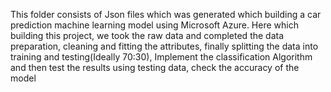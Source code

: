 This folder consists of Json files which was generated which building a car prediction machine learning model using Microsoft Azure.
Here which building this project, we took the raw data and completed the data preparation, cleaning and fitting the attributes, finally splitting the data into training and testing(Ideally 70:30),
Implement the classification Algorithm and then test the results using testing data, check the accuracy of the model
